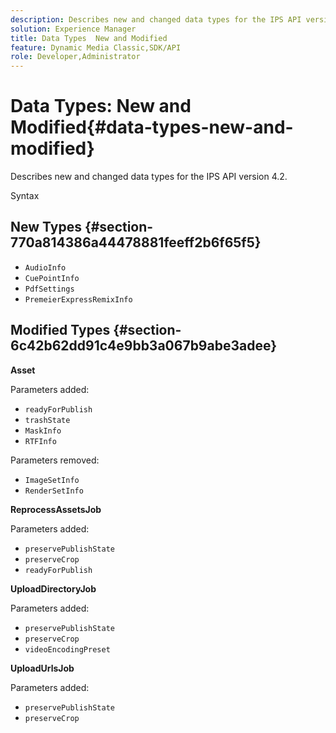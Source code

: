 ```yaml
---
description: Describes new and changed data types for the IPS API version 4.2.
solution: Experience Manager
title: Data Types  New and Modified
feature: Dynamic Media Classic,SDK/API
role: Developer,Administrator
---
```


# Data Types: New and Modified{#data-types-new-and-modified}

Describes new and changed data types for the IPS API version 4.2.

 Syntax 

## New Types {#section-770a814386a44478881feeff2b6f65f5}

* `AudioInfo` 
* `CuePointInfo` 
* `PdfSettings` 
* `PremeierExpressRemixInfo`

## Modified Types {#section-6c42b62dd91c4e9bb3a067b9abe3adee}

**Asset**

Parameters added:

* `readyForPublish` 
* `trashState` 
* `MaskInfo` 
* `RTFInfo`

Parameters removed:

* `ImageSetInfo` 
* `RenderSetInfo`

**ReprocessAssetsJob**

Parameters added:

* `preservePublishState` 
* `preserveCrop` 
* `readyForPublish`

**UploadDirectoryJob**

Parameters added:

* `preservePublishState` 
* `preserveCrop` 
* `videoEncodingPreset`

**UploadUrlsJob**

Parameters added:

* `preservePublishState` 
* `preserveCrop`

